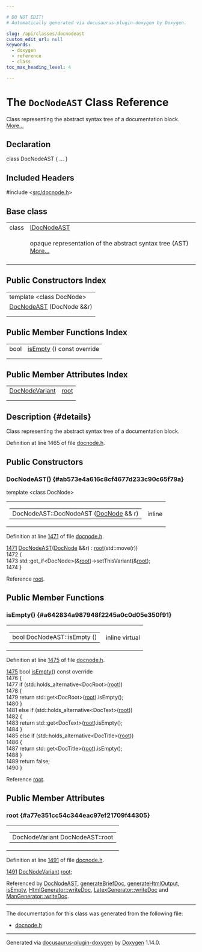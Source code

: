 ```yaml
---

# DO NOT EDIT!
# Automatically generated via docusaurus-plugin-doxygen by Doxygen.

slug: /api/classes/docnodeast
custom_edit_url: null
keywords:
  - doxygen
  - reference
  - class
toc_max_heading_level: 4

---
```


<div class="doxyPage">

# The `DocNodeAST` Class Reference

<p>Class representing the abstract syntax tree of a documentation block. <a href="#details">More...</a></p>

## Declaration

<div class="doxyDeclaration">
class DocNodeAST { ... }
</div>

## Included Headers

<div class="doxyIncludesList">#include &lt;<a href="/web-doxygen/docs/api/files/src/docnode-h">src/docnode.h</a>&gt;
</div>

## Base class

<table class="doxyMembersIndex">

<tr class="doxyMemberIndexItem">
<td class="doxyMemberIndexItemType" align="left" valign="top">class</td>
<td class="doxyMemberIndexItemName" align="left" valign="top"><a href="/web-doxygen/docs/api/classes/idocnodeast">IDocNodeAST</a></td>
</tr>
<tr class="doxyMemberIndexDescription">
<td class="doxyMemberIndexDescriptionLeft"></td>
<td class="doxyMemberIndexDescriptionRight">
<p>opaque representation of the abstract syntax tree (AST) <a href="/web-doxygen/docs/api/classes/idocnodeast/#details">More...</a></p>
</td>
</tr>
<tr class="doxyMemberIndexSeparator">
<td class="doxyMemberIndexSeparator" colspan="2"></td>
</tr>

</table>

## Public Constructors Index

<table class="doxyMembersIndex">

<tr class="doxyMemberIndexTemplate">
<td class="doxyMemberIndexTemplate" colspan="2"><div>template &lt;class DocNode&gt;</div></td>
</tr>
<tr class="doxyMemberIndexItem">
<td class="doxyMemberIndexItemNoTypeNameTemplate" colspan="2" align="left" valign="top"><a href="#ab573e4a616c8cf4677d233c90c65f79a">DocNodeAST</a> (DocNode &amp;&amp;r)</td>
</tr>
<tr class="doxyMemberIndexDescription">
<td class="doxyMemberIndexDescriptionLeft"></td>
<td class="doxyMemberIndexDescriptionRight">
</td>
</tr>
<tr class="doxyMemberIndexSeparator">
<td class="doxyMemberIndexSeparator" colspan="2"></td>
</tr>

</table>

## Public Member Functions Index

<table class="doxyMembersIndex">

<tr class="doxyMemberIndexItem">
<td class="doxyMemberIndexItemType" align="left" valign="top">bool</td>
<td class="doxyMemberIndexItemName" align="left" valign="top"><a href="#a642834a987948f2245a0c0d05e350f91">isEmpty</a> () const override</td>
</tr>
<tr class="doxyMemberIndexDescription">
<td class="doxyMemberIndexDescriptionLeft"></td>
<td class="doxyMemberIndexDescriptionRight">
</td>
</tr>
<tr class="doxyMemberIndexSeparator">
<td class="doxyMemberIndexSeparator" colspan="2"></td>
</tr>

</table>

## Public Member Attributes Index

<table class="doxyMembersIndex">

<tr class="doxyMemberIndexItem">
<td class="doxyMemberIndexItemType" align="left" valign="top"><a href="/web-doxygen/docs/api/files/src/docnode-h/#a15a8494c4d80bb52db036d2fb5e9e9f8">DocNodeVariant</a></td>
<td class="doxyMemberIndexItemName" align="left" valign="top"><a href="#a77e351cc54c344eac97ef21709f44305">root</a></td>
</tr>
<tr class="doxyMemberIndexDescription">
<td class="doxyMemberIndexDescriptionLeft"></td>
<td class="doxyMemberIndexDescriptionRight">
</td>
</tr>
<tr class="doxyMemberIndexSeparator">
<td class="doxyMemberIndexSeparator" colspan="2"></td>
</tr>

</table>

## Description {#details}

<p>Class representing the abstract syntax tree of a documentation block.</p>

<p>Definition at line 1465 of file <a href="/web-doxygen/docs/api/files/src/docnode-h">docnode.h</a>.</p>

<div class="doxySectionDef">

## Public Constructors

### DocNodeAST() {#ab573e4a616c8cf4677d233c90c65f79a}

<div class="doxyMemberItem">
<div class="doxyMemberProto">
<div class="doxyMemberTemplate">template &lt;class DocNode&gt;</div>
<table class="doxyMemberLabels">
<tr class="doxyMemberLabels">
<td class="doxyMemberLabelsLeft">
<table class="doxyMemberName">
<tr>
<td class="doxyMemberName">DocNodeAST::DocNodeAST (<a href="/web-doxygen/docs/api/classes/docnode">DocNode</a> &amp;&amp; r)</td>
</tr>
</table>
</td>
<td class="doxyMemberLabelsRight">
<span class="doxyMemberLabels">
<span class="doxyMemberLabel inline">inline</span>
</span>
</td>
</tr>
</table>
</div>
<div class="doxyMemberDoc">


<p>Definition at line <a href="/web-doxygen/docs/api/files/src/docnode-h/#l01471">1471</a> of file <a href="/web-doxygen/docs/api/files/src/docnode-h">docnode.h</a>.</p>

<div class="doxyProgramListing">

<div class="doxyCodeLine"><span class="doxyLineNumber"><a href="#ab573e4a616c8cf4677d233c90c65f79a">1471</a></span><span class="doxyLineContent"><span class="doxyHighlight">    <a href="#ab573e4a616c8cf4677d233c90c65f79a">DocNodeAST</a>(<a href="/web-doxygen/docs/api/classes/docnode">DocNode</a> &amp;&amp;r) : <a href="#a77e351cc54c344eac97ef21709f44305">root</a>(std::move(r))</span></span></div>
<div class="doxyCodeLine"><span class="doxyLineNumber">1472</span><span class="doxyLineContent"><span class="doxyHighlight">    {</span></span></div>
<div class="doxyCodeLine"><span class="doxyLineNumber">1473</span><span class="doxyLineContent"><span class="doxyHighlight">      std::get_if&lt;DocNode&gt;(&amp;<a href="#a77e351cc54c344eac97ef21709f44305">root</a>)-&gt;setThisVariant(&amp;<a href="#a77e351cc54c344eac97ef21709f44305">root</a>);</span></span></div>
<div class="doxyCodeLine"><span class="doxyLineNumber">1474</span><span class="doxyLineContent"><span class="doxyHighlight">    }</span></span></div>

</div>


Reference <a href="#a77e351cc54c344eac97ef21709f44305">root</a>.
</div>
</div>

</div>

<div class="doxySectionDef">

## Public Member Functions

### isEmpty() {#a642834a987948f2245a0c0d05e350f91}

<div class="doxyMemberItem">
<div class="doxyMemberProto">
<table class="doxyMemberLabels">
<tr class="doxyMemberLabels">
<td class="doxyMemberLabelsLeft">
<table class="doxyMemberName">
<tr>
<td class="doxyMemberName">bool DocNodeAST::isEmpty ()</td>
</tr>
</table>
</td>
<td class="doxyMemberLabelsRight">
<span class="doxyMemberLabels">
<span class="doxyMemberLabel inline">inline</span>
<span class="doxyMemberLabel virtual">virtual</span>
</span>
</td>
</tr>
</table>
</div>
<div class="doxyMemberDoc">


<p>Definition at line <a href="/web-doxygen/docs/api/files/src/docnode-h/#l01475">1475</a> of file <a href="/web-doxygen/docs/api/files/src/docnode-h">docnode.h</a>.</p>

<div class="doxyProgramListing">

<div class="doxyCodeLine"><span class="doxyLineNumber"><a href="#a642834a987948f2245a0c0d05e350f91">1475</a></span><span class="doxyLineContent"><span class="doxyHighlight">    </span><span class="doxyHighlightKeywordType">bool</span><span class="doxyHighlight"> <a href="#a642834a987948f2245a0c0d05e350f91">isEmpty</a>()</span><span class="doxyHighlightKeyword"> const override</span></span></div>
<div class="doxyCodeLine"><span class="doxyLineNumber">1476</span><span class="doxyLineContent"><span class="doxyHighlightKeyword">    </span><span class="doxyHighlight">{</span></span></div>
<div class="doxyCodeLine"><span class="doxyLineNumber">1477</span><span class="doxyLineContent"><span class="doxyHighlight">      </span><span class="doxyHighlightKeywordFlow">if</span><span class="doxyHighlight"> (std::holds_alternative&lt;DocRoot&gt;(<a href="#a77e351cc54c344eac97ef21709f44305">root</a>))</span></span></div>
<div class="doxyCodeLine"><span class="doxyLineNumber">1478</span><span class="doxyLineContent"><span class="doxyHighlight">      {</span></span></div>
<div class="doxyCodeLine"><span class="doxyLineNumber">1479</span><span class="doxyLineContent"><span class="doxyHighlight">        </span><span class="doxyHighlightKeywordFlow">return</span><span class="doxyHighlight"> std::get&lt;DocRoot&gt;(<a href="#a77e351cc54c344eac97ef21709f44305">root</a>).isEmpty();</span></span></div>
<div class="doxyCodeLine"><span class="doxyLineNumber">1480</span><span class="doxyLineContent"><span class="doxyHighlight">      }</span></span></div>
<div class="doxyCodeLine"><span class="doxyLineNumber">1481</span><span class="doxyLineContent"><span class="doxyHighlight">      </span><span class="doxyHighlightKeywordFlow">else</span><span class="doxyHighlight"> </span><span class="doxyHighlightKeywordFlow">if</span><span class="doxyHighlight"> (std::holds_alternative&lt;DocText&gt;(<a href="#a77e351cc54c344eac97ef21709f44305">root</a>))</span></span></div>
<div class="doxyCodeLine"><span class="doxyLineNumber">1482</span><span class="doxyLineContent"><span class="doxyHighlight">      {</span></span></div>
<div class="doxyCodeLine"><span class="doxyLineNumber">1483</span><span class="doxyLineContent"><span class="doxyHighlight">        </span><span class="doxyHighlightKeywordFlow">return</span><span class="doxyHighlight"> std::get&lt;DocText&gt;(<a href="#a77e351cc54c344eac97ef21709f44305">root</a>).isEmpty();</span></span></div>
<div class="doxyCodeLine"><span class="doxyLineNumber">1484</span><span class="doxyLineContent"><span class="doxyHighlight">      }</span></span></div>
<div class="doxyCodeLine"><span class="doxyLineNumber">1485</span><span class="doxyLineContent"><span class="doxyHighlight">      </span><span class="doxyHighlightKeywordFlow">else</span><span class="doxyHighlight"> </span><span class="doxyHighlightKeywordFlow">if</span><span class="doxyHighlight"> (std::holds_alternative&lt;DocTitle&gt;(<a href="#a77e351cc54c344eac97ef21709f44305">root</a>))</span></span></div>
<div class="doxyCodeLine"><span class="doxyLineNumber">1486</span><span class="doxyLineContent"><span class="doxyHighlight">      {</span></span></div>
<div class="doxyCodeLine"><span class="doxyLineNumber">1487</span><span class="doxyLineContent"><span class="doxyHighlight">        </span><span class="doxyHighlightKeywordFlow">return</span><span class="doxyHighlight"> std::get&lt;DocTitle&gt;(<a href="#a77e351cc54c344eac97ef21709f44305">root</a>).isEmpty();</span></span></div>
<div class="doxyCodeLine"><span class="doxyLineNumber">1488</span><span class="doxyLineContent"><span class="doxyHighlight">      }</span></span></div>
<div class="doxyCodeLine"><span class="doxyLineNumber">1489</span><span class="doxyLineContent"><span class="doxyHighlight">      </span><span class="doxyHighlightKeywordFlow">return</span><span class="doxyHighlight"> </span><span class="doxyHighlightKeyword">false</span><span class="doxyHighlight">;</span></span></div>
<div class="doxyCodeLine"><span class="doxyLineNumber">1490</span><span class="doxyLineContent"><span class="doxyHighlight">    }</span></span></div>

</div>


Reference <a href="#a77e351cc54c344eac97ef21709f44305">root</a>.
</div>
</div>

</div>

<div class="doxySectionDef">

## Public Member Attributes

### root {#a77e351cc54c344eac97ef21709f44305}

<div class="doxyMemberItem">
<div class="doxyMemberProto">
<table class="doxyMemberLabels">
<tr class="doxyMemberLabels">
<td class="doxyMemberLabelsLeft">
<table class="doxyMemberName">
<tr>
<td class="doxyMemberName">DocNodeVariant DocNodeAST::root</td>
</tr>
</table>
</td>
</tr>
</table>
</div>
<div class="doxyMemberDoc">


<p>Definition at line <a href="/web-doxygen/docs/api/files/src/docnode-h/#l01491">1491</a> of file <a href="/web-doxygen/docs/api/files/src/docnode-h">docnode.h</a>.</p>

<div class="doxyProgramListing">

<div class="doxyCodeLine"><span class="doxyLineNumber"><a href="#a77e351cc54c344eac97ef21709f44305">1491</a></span><span class="doxyLineContent"><span class="doxyHighlight">    <a href="/web-doxygen/docs/api/files/src/docnode-h/#a15a8494c4d80bb52db036d2fb5e9e9f8">DocNodeVariant</a> <a href="#a77e351cc54c344eac97ef21709f44305">root</a>;</span></span></div>

</div>


Referenced by <a href="#ab573e4a616c8cf4677d233c90c65f79a">DocNodeAST</a>, <a href="/web-doxygen/docs/api/files/src/ftvhelp-cpp/#a53124fcb14c157228188e339625da475">generateBriefDoc</a>, <a href="/web-doxygen/docs/api/files/src/singlecomment-cpp/#ae8dd6bba2e9ad92dab454422a3136a26">generateHtmlOutput</a>, <a href="#a642834a987948f2245a0c0d05e350f91">isEmpty</a>, <a href="/web-doxygen/docs/api/classes/htmlgenerator/#a4baf32d6d76de7c48ea865fe47496612">HtmlGenerator::writeDoc</a>, <a href="/web-doxygen/docs/api/classes/latexgenerator/#a81554a4af33adef2797ee4d3b663ea4c">LatexGenerator::writeDoc</a> and <a href="/web-doxygen/docs/api/classes/mangenerator/#a28523fdc2e54ee673f026bd6d46a7224">ManGenerator::writeDoc</a>.
</div>
</div>

</div>

<hr/>

<p>The documentation for this class was generated from the following file:</p>

<ul>
<li><a href="/web-doxygen/docs/api/files/src/docnode-h">docnode.h</a></li>
</ul>

<hr/>

<p class="doxyGeneratedBy">Generated via <a href="https://github.com/xpack/docusaurus-plugin-doxygen">docusaurus-plugin-doxygen</a> by <a href="https://www.doxygen.nl">Doxygen</a> 1.14.0.</p>

</div>
